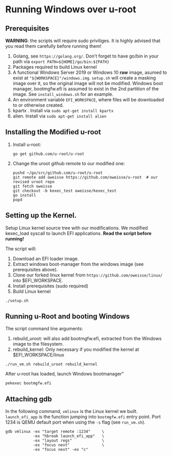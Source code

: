 # Running Windows over u-root

## Prerequisites
**WARNING**: the scripts will require sudo priviliges. It is highly advised that
you read them carefully before running them!

1. Golang, see `https://golang.org/`.
   Don't forget to have go/bin in your path via `export PATH=${HOME}/go/bin:${PATH}`
1. Packages required to build Linux kernel
1. A functional Windows Server 2019 or Windows 10 **raw** image, asumed to exist at
   `"${WORKSPACE}"/windows.img`. `setup.sh` will create a masking image over it,
   so the original image will not be modified. Windows boot manager,
   bootmgfw.efi is assumed to exist in the 2nd partition of the image. See
   `install_windows.sh` for an example.
1. An environment variable `EFI_WORKSPACE`, where files will be downloaded to or
   otherwise created.
1. kpartx . Install via `sudo apt-get install kpartx`
1. alien. Install via `sudo apt-get install alien`
## Installing the Modified u-root
1.  Install u-root:

    ```shell
    go get github.com/u-root/u-root
    ```

1.  Change the uroot github remote to our modified one:

    ```shell
    pushd ~/go/src/github.com/u-root/u-root
    git remote add oweisse https://github.com/oweisse/u-root  # our revised uroot repo
    git fetch oweisse
    git checkout -b kexec_test oweisse/kexec_test
    go install
    popd
    ```

## Setting up the Kernel.
Setup Linux kernel source tree with our modifications. We modified
kexec_load syscall to launch EFI applications. **Read the script before running!**

The script will:
1. Download an EFI loader image.
1. Extract windows boot-manager from the windows image (see prerequisites above).
1. Clone our forked linux kernel from `https://github.com/oweisse/linux/`
   into $EFI_WORKSPACE.
1. Install prerequisites (sudo required)
1. Build Linux kernel

```
./setup.sh
```

## Running u-Root and booting Windows
The script command line arguments:
1. rebuild_uroot: will also add bootmgfw.efi, extracted from the Windows image
   to the filesystem.
1. rebuild_kernel: Only necessary if you modified the kernel at
   $EFI_WORKSPACE/linux

```
./run_vm.sh rebuild_uroot rebuild_kernel
```

After u-root has loaded, launch Windows bootmanager"
```
pekexec bootmgfw.efi
```

## Attaching gdb
In the following command, `vmlinux` is the Linux kernel we built.
`launch_efi_app` is the function jumping into `bootmgfw.efi` entry point.
Port 1234 is QEMU default port when using the `-s` flag (see `run_vm.sh`).
```
gdb vmlinux -ex "target remote :1234"     \
            -ex "hbreak launch_efi_app"   \
            -ex "layout regs"             \
            -ex "focus next"              \
            -ex "focus next" -ex "c"
```

